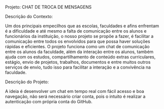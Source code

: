 Projeto: CHAT DE TROCA DE MENSAGENS

Descrição do Contexto:

Um dos principais empecilhos que as escolas, faculdades e afins enfrentam é a dificuldade e até mesmo a falta de comunicação entre os alunos e funcionários da instituição, o nosso projeto se propõe a fazer, é facilitar a comunicação entre todos os envolvidos para que possa haver soluções rápidas e eficientes.
O projeto funciona como um chat de comunicação entre os alunos da faculdade, além da interação entre os alunos, também ajuda com os estudos, compartilhamento de conteúdo extras curriculares, estágio, envio de projetos, trabalhos, documentos e entre muitos outros serviços de envio, tudo isso para facilitar a interação e a convivência na faculdade.


Descrição do Projeto:

A ideia é desenvolver um chat em tempo real com fácil acesso e boa navegação, não será necessário criar conta, pois o intuito é realizar a autenticação com própria conta do GitHub.
